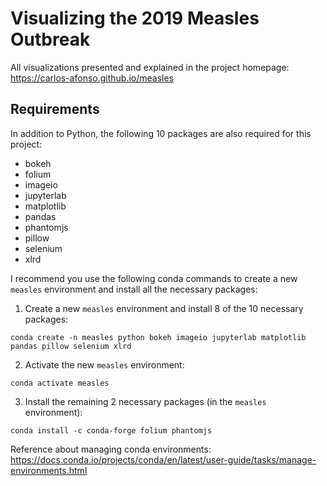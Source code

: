# Visualizing the 2019 Measles Outbreak

All visualizations presented and explained in the project homepage: https://carlos-afonso.github.io/measles

## Requirements

In addition to Python, the following 10 packages are also required for this project:
* bokeh
* folium
* imageio
* jupyterlab
* matplotlib
* pandas
* phantomjs
* pillow 
* selenium
* xlrd

I recommend you use the following conda commands to create a new  `measles` environment and install all the necessary packages:

1. Create a new `measles` environment and install 8 of the 10 necessary packages:

`conda create -n measles python bokeh imageio jupyterlab matplotlib pandas pillow selenium xlrd`

2. Activate the new `measles` environment:

`conda activate measles`

3. Install the remaining 2 necessary packages (in the `measles` environment):

`conda install -c conda-forge folium phantomjs`

Reference about managing conda environments: https://docs.conda.io/projects/conda/en/latest/user-guide/tasks/manage-environments.html
